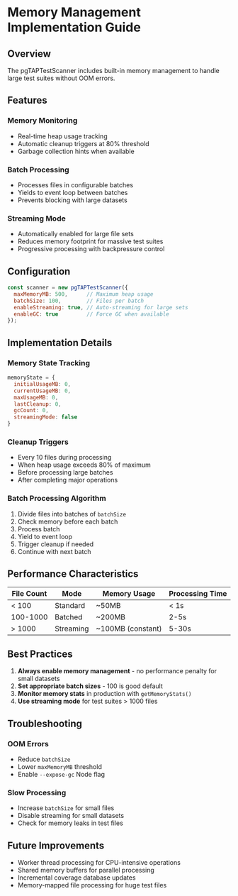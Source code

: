 # Memory Management Implementation Guide

## Overview

The pgTAPTestScanner includes built-in memory management to handle large test suites without OOM errors.

## Features

### Memory Monitoring
- Real-time heap usage tracking
- Automatic cleanup triggers at 80% threshold
- Garbage collection hints when available

### Batch Processing
- Processes files in configurable batches
- Yields to event loop between batches
- Prevents blocking with large datasets

### Streaming Mode
- Automatically enabled for large file sets
- Reduces memory footprint for massive test suites
- Progressive processing with backpressure control

## Configuration

```javascript
const scanner = new pgTAPTestScanner({
  maxMemoryMB: 500,      // Maximum heap usage
  batchSize: 100,        // Files per batch
  enableStreaming: true, // Auto-streaming for large sets
  enableGC: true         // Force GC when available
});
```

## Implementation Details

### Memory State Tracking
```javascript
memoryState = {
  initialUsageMB: 0,
  currentUsageMB: 0,
  maxUsageMB: 0,
  lastCleanup: 0,
  gcCount: 0,
  streamingMode: false
}
```

### Cleanup Triggers
- Every 10 files during processing
- When heap usage exceeds 80% of maximum
- Before processing large batches
- After completing major operations

### Batch Processing Algorithm
1. Divide files into batches of `batchSize`
2. Check memory before each batch
3. Process batch
4. Yield to event loop
5. Trigger cleanup if needed
6. Continue with next batch

## Performance Characteristics

| File Count | Mode | Memory Usage | Processing Time |
|------------|------|--------------|-----------------|
| < 100 | Standard | ~50MB | < 1s |
| 100-1000 | Batched | ~200MB | 2-5s |
| > 1000 | Streaming | ~100MB (constant) | 5-30s |

## Best Practices

1. **Always enable memory management** - no performance penalty for small datasets
2. **Set appropriate batch sizes** - 100 is good default
3. **Monitor memory stats** in production with `getMemoryStats()`
4. **Use streaming mode** for test suites > 1000 files

## Troubleshooting

### OOM Errors
- Reduce `batchSize`
- Lower `maxMemoryMB` threshold
- Enable `--expose-gc` Node flag

### Slow Processing
- Increase `batchSize` for small files
- Disable streaming for small datasets
- Check for memory leaks in test files

## Future Improvements

- Worker thread processing for CPU-intensive operations
- Shared memory buffers for parallel processing
- Incremental coverage database updates
- Memory-mapped file processing for huge test files